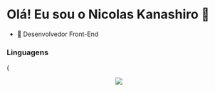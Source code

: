 <h1> Olá! Eu sou o Nicolas Kanashiro 👋 </h1>
<ul> <li>🔭 Desenvolvedor Front-End</li> </ul>

<h3>Linguagens</h1>
( <p align="center">
    <img windth="470" src=html.png)

